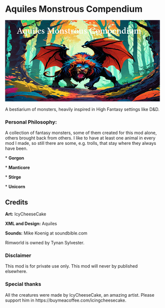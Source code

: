 # Aquiles Monstrous Compendium
![](About/Preview.png?raw=true) 
<p>A bestiarium of monsters, heavily inspired in High Fantasy settings like D&D.</p>
<p><h3>Personal Philosophy:</h3>A collection of fantasy monsters, some of them created for this mod alone, others brought back from others. I like to have at least one animal in every mod I made, so still there are some, e.g. trolls, that stay where they always have been.</p>
<p>* <b>Gorgon</b></p>
<p>* <b>Manticore</b></p>
<p>* <b>Stirge</b></p>
<p>* <b>Unicorn</b></p>
<h2>Credits</h2>
<p> <b>Art:</b> IcyCheeseCake</p>
<p> <b>XML and Design:</b> Aquiles</p>
<p> <b>Sounds:</b> Mike Koenig at soundbible.com</p>
<p>Rimworld is owned by Tynan Sylvester.</p>
<h3>Disclaimer</h3>
<p>This mod is for private use only. This mod will never by published elsewhere.</p>
<h3>Special thanks</h3>
All the creatures were made by IcyCheeseCake, an amazing artist. Please support him in https://buymeacoffee.com/icingcheesecake.
